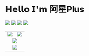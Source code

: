 # 𝗛𝗲𝗹𝗹𝗼 𝗜'𝗺 阿星Plus

[![](https://img.shields.io/badge/-@Meowv-%23181717?style=flat-square&logo=github)](https://github.com/meowv)
[![](https://img.shields.io/badge/Blog-meowv.com-brightgreen.svg)](https://meowv.com)
[![](https://img.shields.io/badge/Docs-docs.meowv.com-brightgreen.svg)](https://docs.meowv.com)
[![](https://img.shields.io/badge/Api-api.meowv.com-brightgreen.svg)](https://api.meowv.com)

<table>
    <tr align="center">
        <td><img src="https://static.meowv.com/images/weixin.jpg"></td>
        <td><img src="https://github-readme-stats.vercel.app/api?username=Meowv&show_icons=true&title_color=fff&icon_color=79ff97&text_color=9f9f9f&bg_color=151515"></td>
    </tr>
    <tr align="center">
        <td colspan=2><img src="https://static.meowv.com/images/mp.jpg"></td>
    </tr>
    <tr align="center">
        <td colspan=2><img src="https://static.meowv.com/images/wx.jpg"></td>
    </tr>
</table>
